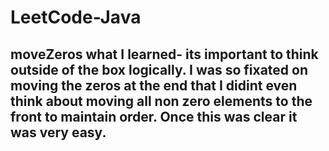 # LeetCode-Java


## moveZeros what I learned- its important to think outside of the box logically. I was so fixated on moving the zeros at the end that I didint even think about moving all non zero elements to the front to maintain order. Once this was clear it was very easy.

##
